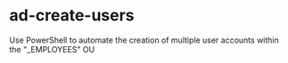 # ad-create-users
Use PowerShell to automate the creation of multiple user accounts within the "_EMPLOYEES" OU
